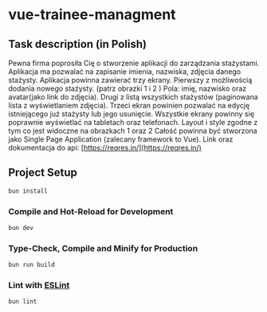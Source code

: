 # vue-trainee-managment

## Task description (in Polish)

Pewna firma poprosiła Cię o stworzenie aplikacji do zarządzania stażystami.
Aplikacja ma pozwalać na zapisanie imienia, nazwiska, zdjęcia danego stażysty.
Aplikacja powinna zawierać trzy ekrany.
Pierwszy z możliwością dodania nowego stażysty. (patrz obrazki 1 i 2 )
Pola: imię, nazwisko oraz avatar(jako link do zdjęcia).
Drugi z listą wszystkich stażystów (paginowana lista z wyświetlaniem zdjęcia).
Trzeci ekran powinien pozwalać na edycję istniejącego już stażysty lub jego usunięcie.
Wszystkie ekrany powinny się poprawnie wyświetlać na tabletach oraz telefonach.
Layout i style zgodne z tym co jest widoczne na obrazkach 1 oraz 2
Całość powinna być stworzona jako Single Page Application (zalecany framework to Vue).
Link oraz dokumentacja do api: [https://reqres.in/](https://reqres.in/)

## Project Setup

```sh
bun install
```

### Compile and Hot-Reload for Development

```sh
bun dev
```

### Type-Check, Compile and Minify for Production

```sh
bun run build
```

### Lint with [ESLint](https://eslint.org/)

```sh
bun lint
```
